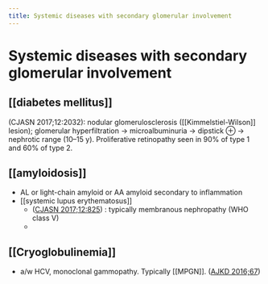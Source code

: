```yaml
---
title: Systemic diseases with secondary glomerular involvement
---
```


# Systemic diseases with secondary glomerular involvement

## [[diabetes mellitus]]

(CJASN 2017;12:2032): nodular glomerulosclerosis ([[Kimmelstiel-Wilson]] lesion); glomerular hyperfiltration → microalbuminuria → dipstick ⊕ → nephrotic range (10–15 y). Proliferative retinopathy seen in 90% of type 1 and 60% of type 2.

## [[amyloidosis]]

- AL or light-chain amyloid or AA amyloid secondary to inflammation
- [[systemic lupus erythematosus]]
  - ([CJASN 2017;12:825](https://cjasn.asnjournals.org/content/12/5/825.short)) : typically membranous nephropathy (WHO class V)
  -

## [[Cryoglobulinemia]]

- a/w HCV, monoclonal gammopathy. Typically [[MPGN]]. ([AJKD 2016;67](<https://www.ajkd.org/article/S0272-6386(15)01423-7/abstract>))
